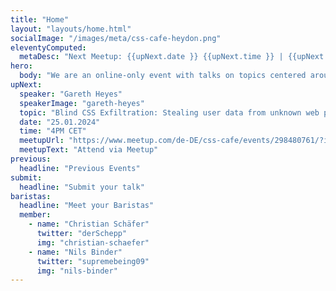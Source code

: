 ```yaml
---
title: "Home"
layout: "layouts/home.html"
socialImage: "/images/meta/css-cafe-heydon.png"
eleventyComputed:
  metaDesc: "Next Meetup: {{upNext.date }} {{upNext.time }} | {{upNext.topic}} by {{upNext.speaker}}"
hero:
  body: "We are an online-only event with talks on topics centered around CSS."
upNext:
  speaker: "Gareth Heyes"
  speakerImage: "gareth-heyes"
  topic: "Blind CSS Exfiltration: Stealing user data from unknown web pages via CSS"
  date: "25.01.2024"
  time: "4PM CET"
  meetupUrl: "https://www.meetup.com/de-DE/css-cafe/events/298480761/?isFirstPublish=true"
  meetupText: "Attend via Meetup"
previous:
  headline: "Previous Events"
submit:
  headline: "Submit your talk"
baristas:
  headline: "Meet your Baristas"
  member:
    - name: "Christian Schäfer"
      twitter: "derSchepp"
      img: "christian-schaefer"
    - name: "Nils Binder"
      twitter: "supremebeing09"
      img: "nils-binder"
---
```


